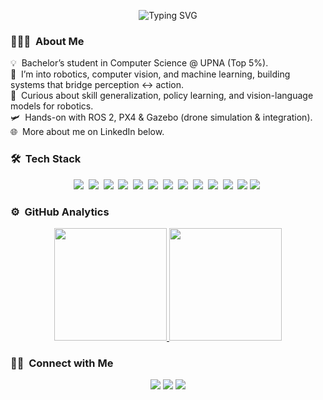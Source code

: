 <p align="center">
  <img
    src="https://readme-typing-svg.demolab.com?size=28&duration=2200&pause=900&center=true&vCenter=true&width=900&lines=Hi%2C+I'm+Mart%C3%ADn+%F0%9F%91%8B;Robotics+%26+AI;ROS+2+%7C+PX4+%7C+Gazebo;MuJoCo+%7C+Genesis"
    alt="Typing SVG"
  />
</p>

### 👨🏻‍💻 &nbsp;About Me
💡 &nbsp;Bachelor’s student in Computer Science @ UPNA (Top 5%).\
🤖 &nbsp;I’m into robotics, computer vision, and machine learning, building systems that bridge perception ↔ action.\
🧠 &nbsp;Curious about skill generalization, policy learning, and vision-language models for robotics.\
🛩️ &nbsp;Hands-on with ROS 2, PX4 & Gazebo (drone simulation & integration).\
🌐 &nbsp;More about me on LinkedIn below.

### 🛠 &nbsp;Tech Stack
<p align="center">
  <img src="https://img.shields.io/badge/-Python-05122A?style=flat&logo=python"/>&nbsp;
  <img src="https://img.shields.io/badge/-C-05122A?style=flat&logo=c"/>&nbsp;
  <img src="https://img.shields.io/badge/-Java-05122A?style=flat&logo=openjdk"/>&nbsp;
  <img src="https://img.shields.io/badge/-MATLAB-05122A?style=flat&logo=mathworks"/>&nbsp;
  <img src="https://img.shields.io/badge/-LaTeX-05122A?style=flat&logo=latex"/>&nbsp;
  <img src="https://img.shields.io/badge/-Oracle%20SQL%20Developer-05122A?style=flat&logo=oracle"/>&nbsp;
  <img src="https://img.shields.io/badge/-MuJoCo-05122A?style=flat"/>&nbsp;
  <img src="https://img.shields.io/badge/-Genesis-05122A?style=flat"/>&nbsp;
  <img src="https://img.shields.io/badge/-Docker-05122A?style=flat&logo=docker"/>&nbsp;
  <img src="https://img.shields.io/badge/-Git-05122A?style=flat&logo=git"/>&nbsp;
  <img src="https://img.shields.io/badge/-Linux-05122A?style=flat&logo=linux"/>&nbsp;
  <img src="https://img.shields.io/badge/-Visual%20Studio%20Code-05122A?style=flat&logo=visual-studio-code&logoColor=007ACC"/>
  <img src="https://img.shields.io/badge/-Fusion%20360-05122A?style=flat&logo=autodesk"/>&nbsp;
</p>

### ⚙️ &nbsp;GitHub Analytics
<p align="center">
  <a href="https://github.com/martinsoteIo">
    <img height="180em" src="https://github-readme-stats-eight-theta.vercel.app/api?username=martinsoteIo&show_icons=true&theme=algolia&include_all_commits=true&count_private=true"/>
    <img height="180em" src="https://github-readme-stats-eight-theta.vercel.app/api/top-langs/?username=martinsoteIo&layout=compact&langs_count=8&theme=algolia"/>
  </a>
</p>

### 🤝🏻 &nbsp;Connect with Me
<p align="center">
  <a href="https://martinsoteloaguirre.netlify.app"><img src="https://img.shields.io/badge/-martinsoteloaguirre.netlify.app-3423A6?style=flat&logo=Google-Chrome&logoColor=white"/></a>
  <a href="https://www.linkedin.com/in/martinsoteloaguirre"><img src="https://img.shields.io/badge/-Martin%20Sotelo%20Aguirre-0077B5?style=flat&logo=linkedin&logoColor=white"/></a>
  <a href="mailto:martinsot2004@gmail.com"><img src="https://img.shields.io/badge/-martinsot2004@gmail.com-D14836?style=flat&logo=Gmail&logoColor=white"/></a>
</p>

